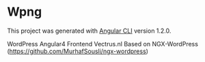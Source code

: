 # Wpng

This project was generated with [Angular CLI](https://github.com/angular/angular-cli) version 1.2.0.

WordPress Angular4 Frontend Vectrus.nl Based on NGX-WordPress (https://github.com/MurhafSousli/ngx-wordpress)

